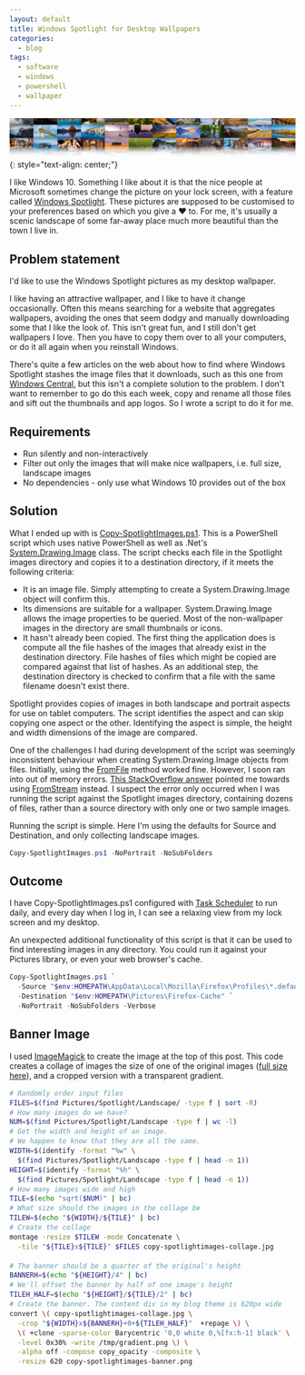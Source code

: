 ```yaml
---
layout: default
title: Windows Spotlight for Desktop Wallpapers
categories:
  - blog
tags:
  - software
  - windows
  - powershell
  - wallpaper
---
```


![Collage of Windows Spotlight images](/assets/copy-spotlightimages-banner.png)
{: style="text-align: center;"}

I like Windows 10. Something I like about it is that the nice people at Microsoft sometimes change the picture on your lock screen, with a feature called [Windows Spotlight](https://docs.microsoft.com/en-us/windows/configuration/windows-spotlight). These pictures are supposed to be customised to your preferences based on which you give a ❤ t️o️. For me, it's usually a scenic landscape of some far-away place much more beautiful than the town I live in.

## Problem statement
I'd like to use the Windows Spotlight pictures as my desktop wallpaper.

I like having an attractive wallpaper, and I like to have it change occasionally. Often this means searching for a website that aggregates wallpapers, avoiding the ones that seem dodgy and manually downloading some that I like the look of. This isn't great fun, and I still don't get wallpapers I love. Then you have to copy them over to all your computers, or do it all again when you reinstall Windows.

There's quite a few articles on the web about how to find where Windows Spotlight stashes the image files that it downloads, such as this one from [Windows Central](https://www.windowscentral.com/how-save-all-windows-spotlight-lockscreen-images), but this isn't a complete solution to the problem. I don't want to remember to go do this each week, copy and rename all those files and sift out the thumbnails and app logos.
So I wrote a script to do it for me.

## Requirements
* Run silently and non-interactively
* Filter out only the images that will make nice wallpapers, i.e. full size, landscape images
* No dependencies - only use what Windows 10 provides out of the box

## Solution
What I ended up with is [Copy-SpotlightImages.ps1](https://github.com/benformosa/Toolbox/blob/master/Windows/Copy-SpotlightImages.ps1). This is a PowerShell script which uses native PowerShell as well as .Net's [System.Drawing.Image](https://msdn.microsoft.com/en-us/library/system.drawing.image(v=vs.110).aspx) class.
The script checks each file in the Spotlight images directory and copies it to a destination directory, if it meets the following criteria:
* It is an image file. Simply attempting to create a System.Drawing.Image object will confirm this.
* Its dimensions are suitable for a wallpaper. System.Drawing.Image allows the image properties to be queried. Most of the non-wallpaper images in the directory are small thumbnails or icons.
* It hasn't already been copied. The first thing the application does is compute all the file hashes of the images that already exist in the destination directory. File hashes of files which might be copied are compared against that list of hashes. As an additional step, the destination directory is checked to confirm that a file with the same filename doesn't exist there.

Spotlight provides copies of images in both landscape and portrait aspects for use on tablet computers. The script identifies the aspect and can skip copying one aspect or the other. Identifying the aspect is simple, the height and width dimensions of the image are compared.

One of the challenges I had during development of the script was seemingly inconsistent behaviour when creating System.Drawing.Image objects from files. Initially, using the [FromFile](https://msdn.microsoft.com/en-us/library/stf701f5(v=vs.110).aspx) method worked fine. However, I soon ran into out of memory errors. [This StackOverflow answer](https://stackoverflow.com/a/2216338) pointed me towards using [FromStream](https://msdn.microsoft.com/en-us/library/93z9ee4x(v=vs.110).aspx) instead. I suspect the error only occurred when I was running the script against the Spotlight images directory, containing dozens of files, rather than a source directory with only one or two sample images.

Running the script is simple. Here I'm using the defaults for Source and Destination, and only collecting landscape images.
```powershell
Copy-SpotlightImages.ps1 -NoPortrait -NoSubFolders
```

## Outcome
I have Copy-SpotlightImages.ps1 configured with [Task Scheduler](https://blogs.technet.microsoft.com/heyscriptingguy/2012/08/11/weekend-scripter-use-the-windows-task-scheduler-to-run-a-windows-powershell-script/) to run daily, and every day when I log in, I can see a relaxing view from my lock screen and my desktop.

An unexpected additional functionality of this script is that it can be used to find interesting images in any directory. You could run it against your Pictures library, or even your web browser's cache.
```powershell
Copy-SpotlightImages.ps1 `
  -Source "$env:HOMEPATH\AppData\Local\Mozilla\Firefox\Profiles\*.default\OfflineCache\" `
  -Destination "$env:HOMEPATH\Pictures\Firefox-Cache" `
  -NoPortrait -NoSubFolders -Verbose
```

## Banner Image
I used [ImageMagick](https://www.imagemagick.org/) to create the image at the top of this post. This code creates a collage of images the size of one of the original images ([full size here](/assets/copy-spotlightimages-collage.jpg)), and a cropped version with a transparent gradient.

```bash
# Randomly order input files
FILES=$(find Pictures/Spotlight/Landscape/ -type f | sort -R)
# How many images do we have?
NUM=$(find Pictures/Spotlight/Landscape -type f | wc -l)
# Get the width and height of an image. 
# We happen to know that they are all the same.
WIDTH=$(identify -format "%w" \
  $(find Pictures/Spotlight/Landscape -type f | head -n 1))
HEIGHT=$(identify -format "%h" \
  $(find Pictures/Spotlight/Landscape -type f | head -n 1))
# How many images wide and high
TILE=$(echo "sqrt($NUM)" | bc)
# What size should the images in the collage be
TILEW=$(echo "${WIDTH}/${TILE}" | bc)
# Create the collage
montage -resize $TILEW -mode Concatenate \
  -tile "${TILE}x${TILE}" $FILES copy-spotlightimages-collage.jpg

# The banner should be a quarter of the original's height
BANNERH=$(echo "${HEIGHT}/4" | bc)
# We'll offset the banner by half of one image's height
TILEH_HALF=$(echo "${HEIGHT}/${TILE}/2" | bc)
# Create the banner. The content div in my blog theme is 620px wide
convert \( copy-spotlightimages-collage.jpg \
  -crop "${WIDTH}x${BANNERH}+0+${TILEH_HALF}"  +repage \) \
  \( +clone -sparse-color Barycentric '0,0 white 0,%[fx:h-1] black' \
  -level 0x30% -write /tmp/gradient.png \) \
  -alpha off -compose copy_opacity -composite \
  -resize 620 copy-spotlightimages-banner.png
```